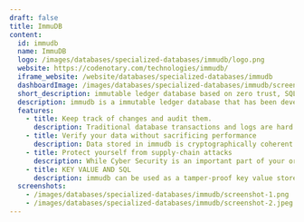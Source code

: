 ```yaml
---
draft: false
title: ImmuDB
content:
  id: immudb
  name: ImmuDB
  logo: /images/databases/specialized-databases/immudb/logo.png
  website: https://codenotary.com/technologies/immudb/
  iframe_website: /website/databases/specialized-databases/immudb
  dashboardImage: /images/databases/specialized-databases/immudb/screenshot-1.png
  short_description: immutable ledger database based on zero trust, SQL and Key-Value, tamperproof, data change history
  description: immudb is a immutable ledger database that has been developed with performance, scalability and versatility in mind. The user feedback has shown that they love the very high throughput and being able to store hashes as well as data. They see it as a great alternative to using a blockchain or ledger service.
  features:
    - title: Keep track of changes and audit them.
      description: Traditional database transactions and logs are hard to scale and are mutable, so there is no way to know for sure if your data has been compromised. immudb is immutable. You can add new versions of existing records, but never change or delete records. This lets you store critical data without fear of it being changed silently.
    - title: Verify your data without sacrificing performance
      description: Data stored in immudb is cryptographically coherent and verifiable, just like blockchains, but without all the complexity. Unlike blockchains, immudb can handle millions of transactions per second, and can be used both as a lightweight service or embedded in your application as a library.
    - title: Protect yourself from supply-chain attacks
      description: While Cyber Security is an important part of your organization’s business plan, immudb provides another layer of security to ensure data integrity even in the event your perimeter is breached during an attack. Data cannot be deleted or modified once stored into immudb. Additions of new data are logged and auditable, enabling you to view any suspect additions made during the intrusion.
    - title: KEY VALUE AND SQL
      description: immudb can be used as a tamper-proof key value store or SQL database, with audit history capabilities. Within single immudb instance a user can have multiple databases of both types, it is even possible to have KV and SQL withing single database.Key value is a foundation layer for SQL, meaning that SQL is using key value store capabilities underneath.
  screenshots:
    - /images/databases/specialized-databases/immudb/screenshot-1.png
    - /images/databases/specialized-databases/immudb/screenshot-2.jpeg
---
```

